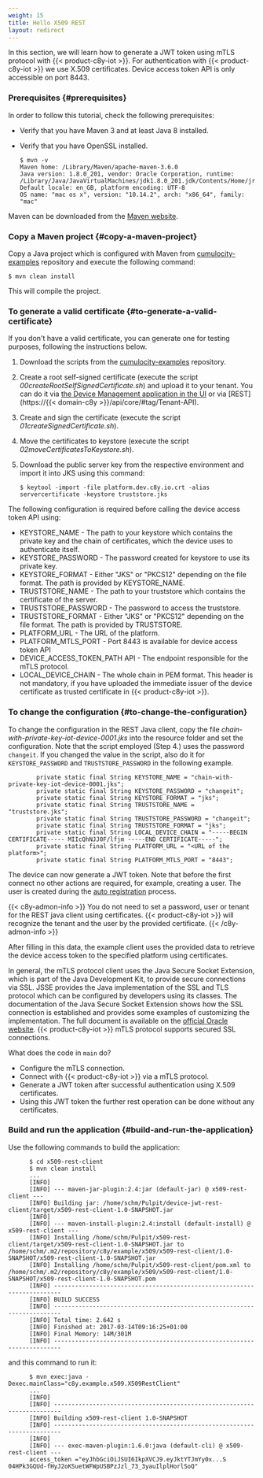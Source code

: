 ```yaml
---
weight: 15
title: Hello X509 REST
layout: redirect
---
```


In this section, we will learn how to generate a JWT token using mTLS protocol with {{< product-c8y-iot >}}.
For authentication with {{< product-c8y-iot >}} we use X.509 certificates. Device access token API is only accessible on port 8443.

### Prerequisites {#prerequisites}

In order to follow this tutorial, check the following prerequisites:
* Verify that you have Maven 3 and at least Java 8 installed.
* Verify that you have OpenSSL installed.

      $ mvn -v
      Maven home: /Library/Maven/apache-maven-3.6.0
      Java version: 1.8.0_201, vendor: Oracle Corporation, runtime: /Library/Java/JavaVirtualMachines/jdk1.8.0_201.jdk/Contents/Home/jre
      Default locale: en_GB, platform encoding: UTF-8
      OS name: "mac os x", version: "10.14.2", arch: "x86_64", family: "mac"

Maven can be downloaded from the [Maven website](http://maven.apache.org).

### Copy a Maven project {#copy-a-maven-project}

Copy a Java project which is configured with Maven from [cumulocity-examples](https://github.com/SoftwareAG/cumulocity-examples/tree/develop/x509-rest-client) repository and execute the following command:

    $ mvn clean install

This will compile the project.

### To generate a valid certificate {#to-generate-a-valid-certificate}

If you don't have a valid certificate, you can generate one for testing purposes, following the instructions below.

1.  Download the scripts from the [cumulocity-examples](https://github.com/SoftwareAG/cumulocity-examples/tree/develop/mqtt-client/scripts) repository.
2.  Create a root self-signed certificate (execute the script *00createRootSelfSignedCertificate.sh*) and upload it to your tenant. You can do it via [the Device Management application in the UI](/device-management-application/managing-device-data/#managing-trusted-certificates) or via [REST](https://{{< domain-c8y >}}/api/core/#tag/Tenant-API).
3.  Create and sign the certificate (execute the script *01createSignedCertificate.sh*).
4.  Move the certificates to keystore (execute the script *02moveCertificatesToKeystore.sh*).
5. Download the public server key from the respective environment and import it into JKS using this command:

       $ keytool -import -file platform.dev.c8y.io.crt -alias servercertificate -keystore truststore.jks

The following configuration is required before calling the device access token API using:

* KEYSTORE_NAME - The path to your keystore which contains the private key and the chain of certificates, which the device uses to authenticate itself.
* KEYSTORE_PASSWORD - The password created for keystore to use its private key.
* KEYSTORE_FORMAT - Either "JKS" or "PKCS12" depending on the file format. The path is provided by KEYSTORE_NAME.
* TRUSTSTORE_NAME - The path to your truststore which contains the certificate of the server.
* TRUSTSTORE_PASSWORD - The password to access the truststore.
* TRUSTSTORE_FORMAT - Either "JKS" or "PKCS12" depending on the file format. The path is provided by TRUSTSTORE.
* PLATFORM_URL - The URL of the platform.
* PLATFORM_MTLS_PORT - Port 8443 is available for device access token API
* DEVICE_ACCESS_TOKEN_PATH API - The endpoint responsible for the mTLS protocol.
* LOCAL_DEVICE_CHAIN - The whole chain in PEM format. This header is not mandatory, if you have uploaded the immediate issuer of the device certificate as trusted certificate in {{< product-c8y-iot >}}.

### To change the configuration {#to-change-the-configuration}

To change the configuration in the REST Java client, copy the file *chain-with-private-key-iot-device-0001.jks* into the resource folder and set the configuration. Note that the script employed (Step 4.) uses the password `changeit`. If you changed the value in the script, also do it for `KEYSTORE_PASSWORD` and `TRUSTSTORE_PASSWORD` in the following example.

            private static final String KEYSTORE_NAME = "chain-with-private-key-iot-device-0001.jks";
            private static final String KEYSTORE_PASSWORD = "changeit";
            private static final String KEYSTORE_FORMAT = "jks";
            private static final String TRUSTSTORE_NAME = "truststore.jks";
            private static final String TRUSTSTORE_PASSWORD = "changeit";
            private static final String TRUSTSTORE_FORMAT = "jks";
            private static final String LOCAL_DEVICE_CHAIN = "-----BEGIN CERTIFICATE----- MIIcQhNJJ0F/lfjm -----END CERTIFICATE-----";
            private static final String PLATFORM_URL = "<URL of the platform>";
            private static final String PLATFORM_MTLS_PORT = "8443";

The device can now generate a JWT token. Note that before the first connect no other actions are required, for example, creating a user. The user is created during the [auto registration](/device-integration/certificate/#device-certificates) process.

{{< c8y-admon-info >}}
You do not need to set a password, user or tenant for the REST java client using certificates. {{< product-c8y-iot >}} will recognize the tenant and the user by the provided certificate.
{{< /c8y-admon-info >}}

After filling in this data, the example client uses the provided data to retrieve the device access token to the specified platform using certificates.

In general, the mTLS protocol client uses the Java Secure Socket Extension, which is part of the Java Development Kit, to provide secure connections via SSL.
JSSE provides the Java implementation of the SSL and TLS protocol which can be configured by developers using its classes.
The documentation of the Java Secure Socket Extension shows how the SSL connection is established and provides some examples of customizing the implementation.
The full document is available on the [official Oracle website](https://docs.oracle.com/javase/8/docs/technotes/guides/security/jsse/JSSERefGuide.html).
{{< product-c8y-iot >}} mTLS protocol supports secured SSL connections.

What does the code in `main` do?

-   Configure the mTLS connection.
-   Connect with {{< product-c8y-iot >}} via a mTLS protocol.
-   Generate a JWT token after successful authentication using X.509 certificates.
-   Using this JWT token the further rest operation can be done without any certificates.

### Build and run the application {#build-and-run-the-application}

Use the following commands to build the application:

          $ cd x509-rest-client
          $ mvn clean install
          ...
          [INFO]
          [INFO] --- maven-jar-plugin:2.4:jar (default-jar) @ x509-rest-client ---
          [INFO] Building jar: /home/schm/Pulpit/device-jwt-rest-client/target/x509-rest-client-1.0-SNAPSHOT.jar
          [INFO]
          [INFO] --- maven-install-plugin:2.4:install (default-install) @ x509-rest-client ---
          [INFO] Installing /home/schm/Pulpit/x509-rest-client/target/x509-rest-client-1.0-SNAPSHOT.jar to /home/schm/.m2/repository/c8y/example/x509/x509-rest-client/1.0-SNAPSHOT/x509-rest-client-1.0-SNAPSHOT.jar
          [INFO] Installing /home/schm/Pulpit/x509-rest-client/pom.xml to /home/schm/.m2/repository/c8y/example/x509/x509-rest-client/1.0-SNAPSHOT/x509-rest-client-1.0-SNAPSHOT.pom
          [INFO] ------------------------------------------------------------------------
          [INFO] BUILD SUCCESS
          [INFO] ------------------------------------------------------------------------
          [INFO] Total time: 2.642 s
          [INFO] Finished at: 2017-03-14T09:16:25+01:00
          [INFO] Final Memory: 14M/301M
          [INFO] ------------------------------------------------------------------------

and this command to run it:

          $ mvn exec:java -Dexec.mainClass="c8y.example.x509.X509RestClient"
          ...
          [INFO]                                                                         
          [INFO] ------------------------------------------------------------------------
          [INFO] Building x509-rest-client 1.0-SNAPSHOT
          [INFO] ------------------------------------------------------------------------
          [INFO]
          [INFO] --- exec-maven-plugin:1.6.0:java (default-cli) @ x509-rest-client ---
          access_token ="eyJhbGciOiJSUI6IkpXVCJ9.eyJktYTJmYy0x...S 04HPk3GQUd-fHyJ2oKSuetWFWpUSBPzJzl_73_3yauIlplHorlSoQ"
